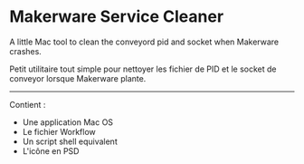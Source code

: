 Makerware Service Cleaner
=========================

A little Mac tool to clean the conveyord pid and socket when Makerware crashes.

Petit utilitaire tout simple pour nettoyer les fichier de PID et le socket de conveyor lorsque Makerware plante.

- - - 

Contient :
  
  - Une application Mac OS 
  - Le fichier Workflow
  - Un script shell equivalent
  - L'icône en PSD